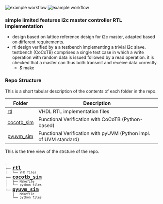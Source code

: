 ![example workflow](https://github.com/npatsiatzis/i2c_master/actions/workflows/regression_controller.yml/badge.svg)
![example workflow](https://github.com/npatsiatzis/i2c_master/actions/workflows/coverage_controller.yml/badge.svg)

### simple limited features i2c master controller RTL implementation

- design based on lattice reference design for i2c master, adapted based on different requirements.
- rtl design verified by a a testbench implementing a trivial i2c slave. testbench (CoCoTB) comprises a single test case in which a write operation with random data is issued followed by a read operation. it is checked that a master can thus both transmit and receive data correctly.
    - $ make


### Repo Structure

This is a short tabular description of the contents of each folder in the repo.

| Folder | Description |
| ------ | ------ |
| [rtl](https://github.com/npatsiatzis/i2c_master/tree/main/rtl/VHDL) | VHDL RTL implementation files |
| [cocotb_sim](https://github.com/npatsiatzis/i2c_master/tree/main/cocotb_sim) | Functional Verification with CoCoTB (Python-based) |
| [pyuvm_sim](https://github.com/npatsiatzis/i2c_master/tree/main/pyuvm_sim) | Functional Verification with pyUVM (Python impl. of UVM standard) |


This is the tree view of the strcture of the repo.
<pre>
<font size = "2">
.
├── <font size = "4"><b><a href="https://github.com/npatsiatzis/i2c_master/tree/main/rtl">rtl</a></b> </font>
│   └── VHD files
├── <font size = "4"><b><a href="https://github.com/npatsiatzis/i2c_master/tree/main/cocotb_sim">cocotb_sim</a></b></font>
│   ├── Makefile
│   └── python files
└── <font size = "4"><b><a 
 href="https://github.com/npatsiatzis/i2c_master/tree/main/pyuvm_sim">pyuvm_sim</a></b></font>
    ├── Makefile
    └── python files
</pre>